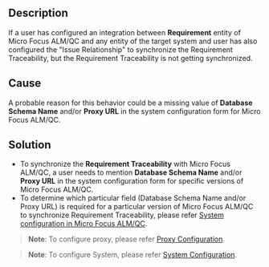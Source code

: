 ## Description

If a user has configured an integration between **Requirement** entity of Micro Focus ALM/QC and any entity of the target system and user has also configured the "Issue Relationship" to synchronize the Requirement Traceability, but the Requirement Traceability is not getting synchronized.

## Cause

A probable reason for this behavior could be a missing value of **Database Schema Name** and/or **Proxy URL** in the system configuration form for Micro Focus ALM/QC.

## Solution

* To synchronize the **Requirement Traceability** with Micro Focus ALM/QC, a user needs to mention **Database Schema Name** and/or **Proxy URL** in the system configuration form for specific versions of Micro Focus ALM/QC.
* To determine which particular field (Database Schema Name and/or Proxy URL) is required for a particular version of Micro Focus ALM/QC to synchronize Requirement Traceability, please refer [System configuration in Micro Focus ALM/QC](../../../../connectors/micro-focus-alm-qc.md#system-configuration).

>**Note**: To configure proxy, please refer [Proxy Configuration](../../../../connectors/micro-focus-alm-qc.md#proxy-configuration-steps).

>**Note**: To configure System, please refer [System Configuration](../../../../integrate/system-configuration.md).
